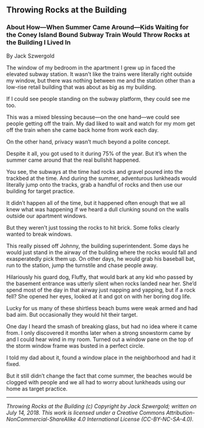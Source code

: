 ## Throwing Rocks at the Building
### About How—When Summer Came Around—Kids Waiting for the Coney Island Bound Subway Train Would Throw Rocks at the Building I Lived In

By Jack Szwergold

The window of my bedroom in the apartment I grew up in faced the elevated subway station. It wasn’t like the trains were literally right outside my window, but there was nothing between me and the station other than a low-rise retail building that was about as big as my building.

If I could see people standing on the subway platform, they could see me too.

This was a mixed blessing because—on the one hand—we could see people getting off the train. My dad liked to wait and watch for my mom get off the train when she came back home from work each day.

On the other hand, privacy wasn’t much beyond a polite concept.

Despite it all, you got used to it during 75% of the year. But it’s when the summer came around that the real bullshit happened.

You see, the subways at the time had rocks and gravel poured into the trackbed at the time. And during the summer, adventurous lunkheads would literally jump onto the tracks, grab a handful of rocks and then use our building for target practice.

It didn’t happen all of the time, but it happened often enough that we all knew what was happening if we heard a dull clunking sound on the walls outside our apartment windows.

But they weren’t just tossing the rocks to hit brick. Some folks clearly wanted to break windows.

This really pissed off Johnny, the building superintendent. Some days he would just stand in the airway of the building where the rocks would fall and exasperatedly pick them up. On other days, he would grab his baseball bat, run to the station, jump the turnstile and chase people away.

Hilariously his guard dog, Fluffy, that would bark at any kid who passed by the basement entrance was utterly silent when rocks landed near her. She’d spend most of the day in that airway just napping and yapping, but if a rock fell? She opened her eyes, looked at it and got on with her boring dog life.

Lucky for us many of these shirtless beach bums were weak armed and had bad aim. But occasionally they would hit their target.

One day I heard the smash of breaking glass, but had no idea where it came from. I only discovered it months later when a strong snowstorm came by and I could hear wind in my room. Turned out a window pane on the top of the storm window frame was busted in a perfect circle.

I told my dad about it, found a window place in the neighborhood and had it fixed.

But it still didn’t change the fact that come summer, the beaches would be clogged with people and we all had to worry about lunkheads using our home as target practice.

***

*Throwing Rocks at the Building (c) Copyright by Jack Szwergold; written on July 14, 2018. This work is licensed under a Creative Commons Attribution-NonCommercial-ShareAlike 4.0 International License (CC-BY-NC-SA-4.0).*